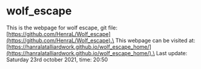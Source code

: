 # wolf_escape
This is the webpage for wolf escape, git file: [https://github.com/HenraL/Wolf_escape](https://github.com/HenraL/Wolf_escape).\
This webpage can be visited at: [https://hanralatalliardwork.github.io/wolf_escape_home/](https://hanralatalliardwork.github.io/wolf_escape_home/).\
Last update: Saturday 23rd october 2021, time: 20:50
